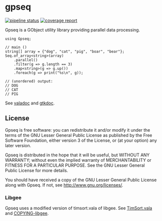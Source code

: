 # gpseq

[![pipeline status](https://gitlab.com/kosmospredanie/gpseq/badges/master/pipeline.svg?style=flat-square)](https://gitlab.com/kosmospredanie/gpseq/commits/master)
[![coverage report](https://gitlab.com/kosmospredanie/gpseq/badges/master/coverage.svg?style=flat-square)](https://gitlab.com/kosmospredanie/gpseq/-/jobs/artifacts/master/file/coverage/index.html?job=test)

Gpseq is a GObject utility library providing parallel data processing.

```vala
using Gpseq;

// main ()
string[] array = {"dog", "cat", "pig", "boar", "bear"};
Seq.of_array<string>(array)
	.parallel()
	.filter(g => g.length == 3)
	.map<string>(g => g.up())
	.foreach(g => print("%s\n", g));

// (unordered) output:
// DOG
// CAT
// PIG
```

See [valadoc](https://gitlab.com/kosmospredanie/gpseq/-/jobs/artifacts/master/file/valadoc/index.html?job=build)
and [gtkdoc](https://gitlab.com/kosmospredanie/gpseq/-/jobs/artifacts/master/file/gtkdoc/html/index.html?job=build).

## License

Gpseq is free software: you can redistribute it and/or modify it under
the terms of the GNU Lesser General Public License as published by the
Free Software Foundation, either version 3 of the License, or (at your
option) any later version.

Gpseq is distributed in the hope that it will be useful, but WITHOUT ANY
WARRANTY; without even the implied warranty of MERCHANTABILITY or
FITNESS FOR A PARTICULAR PURPOSE.  See the GNU Lesser General Public
License for more details.

You should have received a copy of the GNU Lesser General Public License
along with Gpseq.  If not, see <http://www.gnu.org/licenses/>.

### Libgee

Gpseq uses a modified version of timsort.vala of libgee.
See [TimSort.vala](src/TimSort.vala) and [COPYING-libgee](COPYING-libgee).

